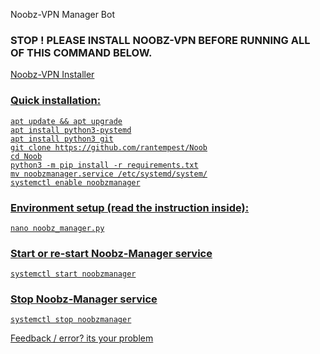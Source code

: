 Noobz-VPN Manager Bot

### STOP ! PLEASE INSTALL NOOBZ-VPN BEFORE RUNNING ALL OF THIS COMMAND BELOW.

<a href=https://github.com/noobz-id/noobzvpns>Noobz-VPN Installer</href>

### Quick installation:
```
apt update && apt upgrade
apt install python3-pystemd
apt install python3 git
git clone https://github.com/rantempest/Noob
cd Noob
python3 -m pip install -r requirements.txt
mv noobzmanager.service /etc/systemd/system/
systemctl enable noobzmanager
```

### Environment setup (read the instruction inside):
```
nano noobz_manager.py
```

### Start or re-start Noobz-Manager service
```
systemctl start noobzmanager
```

### Stop Noobz-Manager service
```
systemctl stop noobzmanager
```

Feedback / error? its your problem
